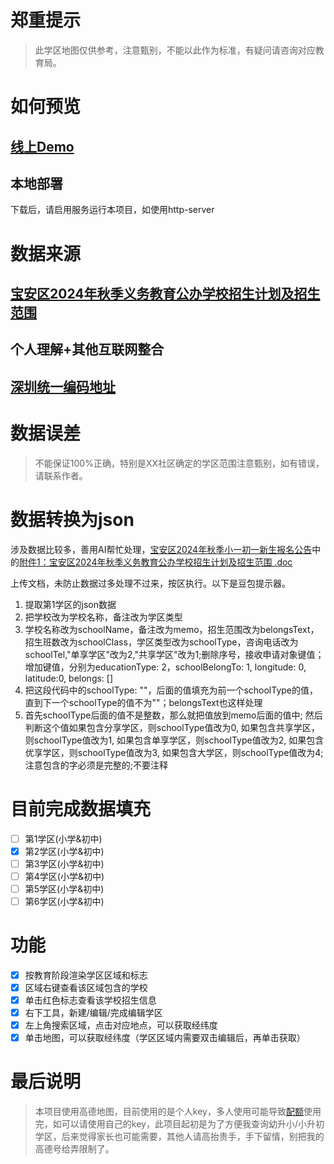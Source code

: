 # 郑重提示

> 此学区地图仅供参考，注意甄别，不能以此作为标准，有疑问请咨询对应教育局。

# 如何预览

## [线上Demo](https://iltools.github.io/sz_school_district_map/baoan/index.html)

## 本地部署

下载后，请启用服务运行本项目，如使用http-server

# 数据来源

## [宝安区2024年秋季义务教育公办学校招生计划及招生范围](https://www.baoan.gov.cn/jyj/zwgk/zdly/zsxx/content/post_11398657.html)

## 个人理解+其他互联网整合 

## [深圳统一编码地址](http://www.szzlb.gov.cn/govmap/#/indexmap)

# 数据误差

> 不能保证100%正确，特别是XX社区确定的学区范围注意甄别，如有错误，请联系作者。

# 数据转换为json

涉及数据比较多，善用AI帮忙处理，[宝安区2024年秋季小一初一新生报名公告](https://www.baoan.gov.cn/jyj/zwgk/zdly/zsxx/content/post_11322394.html)中的[附件1：宝安区2024年秋季义务教育公办学校招生计划及招生范围 .doc](https://www.baoan.gov.cn/attachment/1/1451/1451171/11322394.doc)

上传文档，未防止数据过多处理不过来，按区执行。以下是豆包提示器。

1. 提取第1学区的json数据
2. 把学校改为学校名称，备注改为学区类型
3. 学校名称改为schoolName，备注改为memo，招生范围改为belongsText，招生班数改为schoolClass，学区类型改为schoolType，咨询电话改为schoolTel,"单享学区"改为2,"共享学区"改为1;删除序号，接收申请对象键值；增加键值，分别为educationType: 2，schoolBelongTo: 1, longitude: 0, latitude:0, belongs: []
4. 把这段代码中的schoolType: ""，后面的值填充为前一个schoolType的值，直到下一个schoolType的值不为""；belongsText也这样处理
5. 首先schoolType后面的值不是整数，那么就把值放到memo后面的值中; 然后判断这个值如果包含分享学区，则schoolType值改为0, 如果包含共享学区，则schoolType值改为1, 如果包含单享学区，则schoolType值改为2, 如果包含优享学区，则schoolType值改为3, 如果包含大学区，则schoolType值改为4;注意包含的字必须是完整的;不要注释

# 目前完成数据填充

+ [ ] 第1学区(小学&初中)
+ [x] 第2学区(小学&初中)
+ [ ] 第3学区(小学&初中)
+ [ ] 第4学区(小学&初中)
+ [ ] 第5学区(小学&初中)
+ [ ] 第6学区(小学&初中)

# 功能

- [x] 按教育阶段渲染学区区域和标志
- [x] 区域右键查看该区域包含的学校
- [x] 单击红色标志查看该学校招生信息
- [x] 右下工具，新建/编辑/完成编辑学区
- [x] 左上角搜索区域，点击对应地点，可以获取经纬度
- [x] 单击地图，可以获取经纬度（学区区域内需要双击编辑后，再单击获取）

# 最后说明

> 本项目使用高德地图，目前使用的是个人key，多人使用可能导致[配额](https://lbs.amap.com/upgrade#price)使用完，如可以请使用自己的key，此项目起初是为了方便我查询幼升小/小升初学区，后来觉得家长也可能需要，其他人请高抬贵手，手下留情，别把我的高德号给弄限制了。

